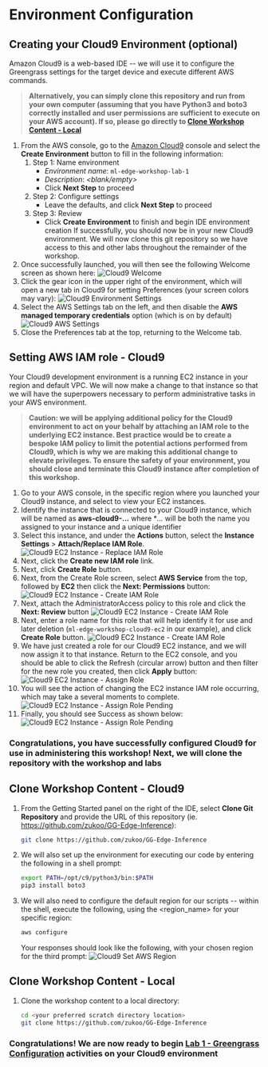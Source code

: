 # Environment Configuration

## Creating your Cloud9 Environment (optional)

Amazon Cloud9 is a web-based IDE -- we will use it to configure the Greengrass settings for the target device and execute different AWS commands.

> **Alternatively, you can simply clone this repository and run from your own computer (assuming that you have Python3 and boto3 correctly installed and user permissions are sufficient to execute on your AWS account). If so, please go directly to [Clone Workshop Content - Local](#clone-workshop-content---local)**

1. From the AWS console, go to the [Amazon Cloud9](https://console.aws.amazon.com/cloud9/home?region=us-east-1) console and select the **Create Environment** button to fill in the following information:
    1. Step 1: Name environment
        - *Environment name*: `ml-edge-workshop-lab-1`
        - *Description*: *\<blank/empty\>*
        - Click **Next Step** to proceed
    1. Step 2: Configure settings
        - Leave the defaults, and click **Next Step** to proceed
    1. Step 3: Review
        - Click **Create Environment** to finish and begin IDE environment creation
   If successfully, you should now be in your new Cloud9 environment. We will now clone this git repository so we have access to this and other labs throughout the remainder of the workshop.
1. Once successfully launched, you will then see the following Welcome screen as shown here: ![Cloud9 Welcome](./images/cloud9_welcome.png)
1. Click the gear icon in the upper right of the environment, which will open a new tab in Cloud9 for setting Preferences (your screen colors may vary): ![Cloud9 Environment Settings](./images/cloud9_settings.png)
1. Select the AWS Settings tab on the left, and then disable the **AWS managed temporary credentials** option (which is on by default) ![Cloud9 AWS Settings](./images/cloud9_disable_aws_credentials.png)
1. Close the Preferences tab at the top, returning to the Welcome tab.

## Setting AWS IAM role - Cloud9

Your Cloud9 development environment is a running EC2 instance in your region and default VPC. We will now make a change to that instance so that we will have the superpowers necessary to perform administrative tasks in your AWS environment.

> **Caution: we will be applying additional policy for the Cloud9 environment to act on your behalf by attaching an IAM role to the underlying EC2 instance. Best practice would be to create a bespoke IAM policy to limit the potential actions performed from Cloud9, which is why we are making this additional change to elevate privileges. To ensure the safety of your environment, you should close and terminate this Cloud9 instance after completion of this workshop.**

1. Go to your AWS console, in the specific region where you launched your Cloud9 instance, and select to view your EC2 instances.
1. Identify the instance that is connected to your Cloud9 instance, which will be named as **aws-cloud9-...** where **...* will be both the name you assigned to your instance and a unique identifier
1. Select this instance, and under the **Actions** button, select the **Instance Settings** > **Attach/Replace IAM Role**.
    ![Cloud9 EC2 Instance - Replace IAM Role](./images/ec2_replace_iam_role.png)
1. Next, click the **Create new IAM role** link.
1. Next, click **Create Role** button.
1. Next, from the Create Role screen, select **AWS Service** from the top, followed by **EC2** then click the **Next: Permissions** button:
    ![Cloud9 EC2 Instance - Create IAM Role](./images/iam_create_role_1.png)
1. Next, attach the AdministratorAccess policy to this role and click the **Next: Review** button
    ![Cloud9 EC2 Instance - Create IAM Role](./images/iam_create_role_2.png)
1. Next, enter a role name for this role that will help identify it for use and later deletion (`ml-edge-workshop-cloud9-ec2` in our example), and click **Create Role** button.
    ![Cloud9 EC2 Instance - Create IAM Role](./images/iam_create_role_3.png)
1. We have just created a role for our Cloud9 EC2 instance, and we will now assign it to that instance. Return to the EC2 console, and you should be able to click the Refresh (circular arrow) button and then filter for the new role you created, then click **Apply** button:
    ![Cloud9 EC2 Instance - Assign Role](./images/ec2_assign_role.png)
1. You will see the action of changing the EC2 instance IAM role occurring, which may take a several moments to complete.
    ![Cloud9 EC2 Instance - Assign Role Pending](./images/ec2_assign_role_processing.png)
1. Finally, you should see Success as shown below:
    ![Cloud9 EC2 Instance - Assign Role Pending](./images/ec2_assign_role_success.png)

### Congratulations, you have successfully configured Cloud9 for use in administering this workshop! Next, we will clone the repository with the workshop and labs

## Clone Workshop Content - Cloud9

1. From the Getting Started panel on the right of the IDE, select **Clone Git Repository** and provide the URL of this repository (ie. https://github.com/zukoo/GG-Edge-Inference):
    ```bash
    git clone https://github.com/zukoo/GG-Edge-Inference
    ```
1. We will also set up the environment for executing our code by entering the following in a shell prompt:
    ```bash
    export PATH=/opt/c9/python3/bin:$PATH
    pip3 install boto3
    ```

1. We will also need to configure the default region for our scripts -- within the shell, execute the following, using the \<region_name\> for your specific region:
    ```bash
    aws configure
    ```
    Your responses should look like the following, with your chosen region for the third prompt:
    ![Cloud9 Set AWS Region](./images/cloud9_region.png)

## Clone Workshop Content - Local

1. Clone the workshop content to a local directory:
    ```bash
    cd <your preferred scratch directory location>
    git clone https://github.com/zukoo/GG-Edge-Inference
    ```

### Congratulations! We are now ready to begin [Lab 1 - Greengrass Configuration](https://github.com/zukoo/GG-Edge-Inference/tree/master/1-greengrass-configuration) activities on your Cloud9 environment
